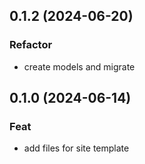 ## 0.1.2 (2024-06-20)

### Refactor

- create models and migrate

## 0.1.0 (2024-06-14)

### Feat

- add files for site template
